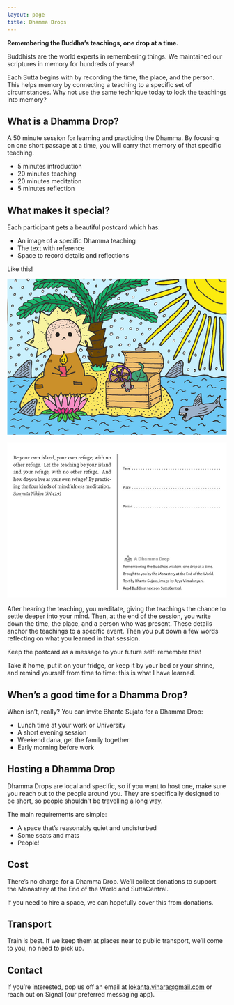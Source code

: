 ```yaml
---
layout: page
title: Dhamma Drops
---
```


**Remembering the Buddha’s teachings, one drop at a time.**

Buddhists are the world experts in remembering things. We maintained our scriptures in memory for hundreds of years! 

Each Sutta begins with by recording the time, the place, and the person. This helps memory by connecting a teaching to a specific set of circumstances. Why not use the same technique today to lock the teachings into memory?

## What is a Dhamma Drop?

A 50 minute session for learning and practicing the Dhamma. By focusing on one short passage at a time, you will carry that memory of that specific teaching.

- 5 minutes introduction
- 20 minutes teaching
- 20 minutes meditation
- 5 minutes reflection

## What makes it special?

Each participant gets a beautiful postcard which has:

- An image of a specific Dhamma teaching
- The text with reference
- Space to record details and reflections

Like this!

![dhamma-drop-front](https://raw.githubusercontent.com/lokanta/lokanta.github.io/master/dd1.jpg "Sample front of Dhamma Drop postcard.")

![dhamma-drop-back](https://raw.githubusercontent.com/lokanta/lokanta.github.io/master/dd2.jpg "Sample back of Dhamma Drop postcard.")

After hearing the teaching, you meditate, giving the teachings the chance to settle deeper into your mind. Then, at the end of the session, you write down the time, the place, and a person who was present. These details anchor the teachings to a specific event. Then you put down a few words reflecting on what you learned in that session. 

Keep the postcard as a message to your future self: remember this! 

Take it home, put it on your fridge, or keep it by your bed or your shrine, and remind yourself from time to time: this is what I have learned.

## When’s a good time for a Dhamma Drop?

When isn’t, really? You can invite Bhante Sujato for a Dhamma Drop:

- Lunch time at your work or University
- A short evening session
- Weekend dana, get the family together
- Early morning before work

## Hosting a Dhamma Drop

Dhamma Drops are local and specific, so if you want to host one, make sure you reach out to the people around you. They are specifically designed to be short, so people shouldn't be travelling a long way. 

The main requirements are simple:

- A space that’s reasonably quiet and undisturbed
- Some seats and mats
- People!

## Cost

There’s no charge for a Dhamma Drop. We’ll collect donations to support the Monastery at the End of the World and SuttaCentral.

If you need to hire a space, we can hopefully cover this from donations.

## Transport

Train is best. If we keep them at places near to public transport, we’ll come to you, no need to pick up. 

## Contact

If you’re interested, pop us off an email at lokanta.vihara@gmail.com or reach out on Signal (our preferred messaging app).
